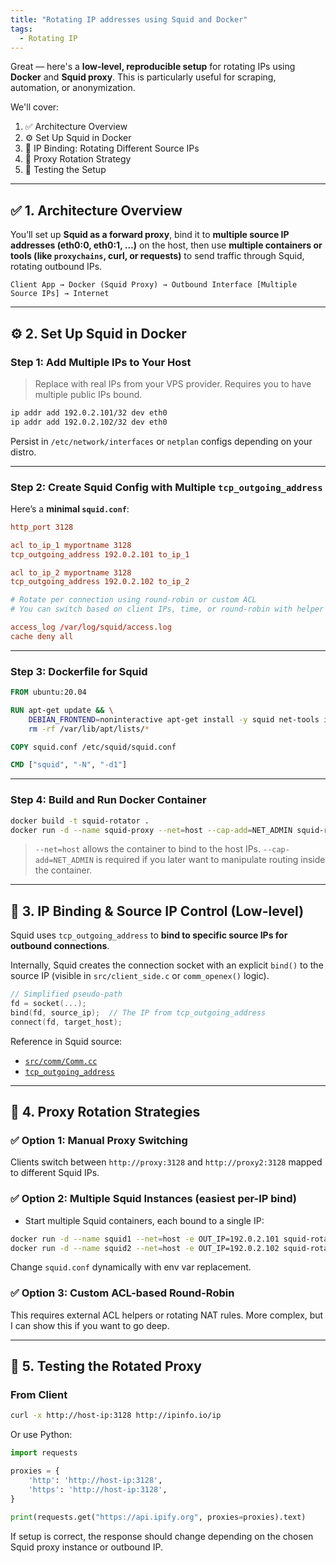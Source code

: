 ```yaml
---
title: "Rotating IP addresses using Squid and Docker"
tags:
  - Rotating IP
---
```


Great — here's a **low-level, reproducible setup** for rotating IPs using **Docker** and **Squid proxy**. This is particularly useful for scraping, automation, or anonymization.

We'll cover:

1. ✅ Architecture Overview  
2. ⚙️ Set Up Squid in Docker  
3. 🧠 IP Binding: Rotating Different Source IPs  
4. 🔄 Proxy Rotation Strategy  
5. 🧪 Testing the Setup

---

## ✅ 1. Architecture Overview

You’ll set up **Squid as a forward proxy**, bind it to **multiple source IP addresses (eth0:0, eth0:1, …)** on the host, then use **multiple containers or tools (like `proxychains`, curl, or requests)** to send traffic through Squid, rotating outbound IPs.

```
Client App → Docker (Squid Proxy) → Outbound Interface [Multiple Source IPs] → Internet
```

---

## ⚙️ 2. Set Up Squid in Docker

### **Step 1: Add Multiple IPs to Your Host**

> Replace with real IPs from your VPS provider. Requires you to have multiple public IPs bound.

```bash
ip addr add 192.0.2.101/32 dev eth0
ip addr add 192.0.2.102/32 dev eth0
```

Persist in `/etc/network/interfaces` or `netplan` configs depending on your distro.

---

### **Step 2: Create Squid Config with Multiple `tcp_outgoing_address`**

Here’s a **minimal `squid.conf`**:

```conf
http_port 3128

acl to_ip_1 myportname 3128
tcp_outgoing_address 192.0.2.101 to_ip_1

acl to_ip_2 myportname 3128
tcp_outgoing_address 192.0.2.102 to_ip_2

# Rotate per connection using round-robin or custom ACL
# You can switch based on client IPs, time, or round-robin with helper scripts

access_log /var/log/squid/access.log
cache deny all
```

---

### **Step 3: Dockerfile for Squid**

```Dockerfile
FROM ubuntu:20.04

RUN apt-get update && \
    DEBIAN_FRONTEND=noninteractive apt-get install -y squid net-tools iproute2 && \
    rm -rf /var/lib/apt/lists/*

COPY squid.conf /etc/squid/squid.conf

CMD ["squid", "-N", "-d1"]
```

---

### **Step 4: Build and Run Docker Container**

```bash
docker build -t squid-rotator .
docker run -d --name squid-proxy --net=host --cap-add=NET_ADMIN squid-rotator
```

> `--net=host` allows the container to bind to the host IPs.
> `--cap-add=NET_ADMIN` is required if you later want to manipulate routing inside the container.

---

## 🧠 3. IP Binding & Source IP Control (Low-level)

Squid uses `tcp_outgoing_address` to **bind to specific source IPs for outbound connections**.

Internally, Squid creates the connection socket with an explicit `bind()` to the source IP (visible in `src/client_side.c` or `comm_openex()` logic).

```c
// Simplified pseudo-path
fd = socket(...);
bind(fd, source_ip);  // The IP from tcp_outgoing_address
connect(fd, target_host);
```

Reference in Squid source:
- [`src/comm/Comm.cc`](https://github.com/squid-cache/squid/blob/master/src/comm/Comm.cc)
- [`tcp_outgoing_address`](http://www.squid-cache.org/Doc/config/tcp_outgoing_address/)

---

## 🔄 4. Proxy Rotation Strategies

### ✅ Option 1: **Manual Proxy Switching**

Clients switch between `http://proxy:3128` and `http://proxy2:3128` mapped to different Squid IPs.

### ✅ Option 2: **Multiple Squid Instances (easiest per-IP bind)**

- Start multiple Squid containers, each bound to a single IP:

```bash
docker run -d --name squid1 --net=host -e OUT_IP=192.0.2.101 squid-rotator
docker run -d --name squid2 --net=host -e OUT_IP=192.0.2.102 squid-rotator
```

Change `squid.conf` dynamically with env var replacement.

### ✅ Option 3: **Custom ACL-based Round-Robin**

This requires external ACL helpers or rotating NAT rules. More complex, but I can show this if you want to go deep.

---

## 🧪 5. Testing the Rotated Proxy

### From Client

```bash
curl -x http://host-ip:3128 http://ipinfo.io/ip
```

Or use Python:

```python
import requests

proxies = {
    'http': 'http://host-ip:3128',
    'https': 'http://host-ip:3128',
}

print(requests.get("https://api.ipify.org", proxies=proxies).text)
```

If setup is correct, the response should change depending on the chosen Squid proxy instance or outbound IP.


